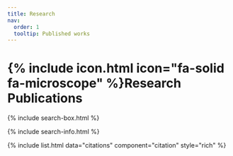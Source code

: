 ```yaml
---
title: Research
nav:
  order: 1
  tooltip: Published works
---
```


# {% include icon.html icon="fa-solid fa-microscope" %}Research Publications

{% include search-box.html %}

{% include search-info.html %}

{% include list.html data="citations" component="citation" style="rich" %}
